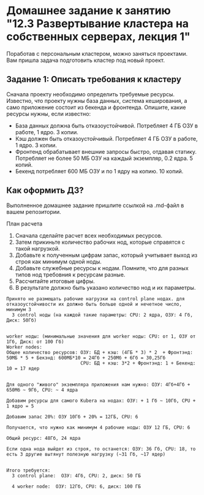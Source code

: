 # Домашнее задание к занятию "12.3 Развертывание кластера на собственных серверах, лекция 1"
Поработав с персональным кластером, можно заняться проектами. Вам пришла задача подготовить кластер под новый проект.

## Задание 1: Описать требования к кластеру
Сначала проекту необходимо определить требуемые ресурсы. Известно, что проекту нужны база данных, система кеширования, а само приложение состоит из бекенда и фронтенда. Опишите, какие ресурсы нужны, если известно:

* База данных должна быть отказоустойчивой. Потребляет 4 ГБ ОЗУ в работе, 1 ядро. 3 копии.
* Кэш должен быть отказоустойчивый. Потребляет 4 ГБ ОЗУ в работе, 1 ядро. 3 копии.
* Фронтенд обрабатывает внешние запросы быстро, отдавая статику. Потребляет не более 50 МБ ОЗУ на каждый экземпляр, 0.2 ядра. 5 копий.
* Бекенд потребляет 600 МБ ОЗУ и по 1 ядру на копию. 10 копий.

## Как оформить ДЗ?

Выполненное домашнее задание пришлите ссылкой на .md-файл в вашем репозитории.

План расчета
1. Сначала сделайте расчет всех необходимых ресурсов.
2. Затем прикиньте количество рабочих нод, которые справятся с такой нагрузкой.
3. Добавьте к полученным цифрам запас, который учитывает выход из строя как минимум одной ноды.
4. Добавьте служебные ресурсы к нодам. Помните, что для разных типов нод требовния к ресурсам разные.
5. Рассчитайте итоговые цифры.
6. В результате должно быть указано количество нод и их параметры.

```
Принято не размещать рабочие нагрузки на control plane нодах. для отказоустойчивости их должно быть больше одной и нечетное число, минимум 3
  3 control ноды (на каждой такие параметры: CPU: 2 ядра, ОЗУ: 4 Гб, Диск: 50Гб)


worker ноды: (минимальные значения для worker ноды: CPU: от 1, ОЗУ от 1Гб, Диск: от 100 Гб)
Worker nodes:
Общее количество ресурсов: ОЗУ: БД + кэш: (4ГБ * 3) * 2  + Фронтэнд: 50МБ * 5 + Бекэнд: 600МБ*10 = 24Гб + 250Мб + 6Гб = 30,25Гб
                           CPU: БД + кэш: 3*2 + Фронтэнд: 1 + Бекенд: 10 = 17 ядер


Для одного "живого" экземпляра приложения нам нужно: ОЗУ: 4Гб+4Гб + 650Мб ~ 9Гб, CPU: ~ 4 ядра

Добавим ресурсы для самого Kuberа на нодах: ОЗУ: + 1 Гб ~ 10Гб, CPU + 1 ядро = 5 

Добавим запас 20%: ОЗУ 10Гб + 20% = 12ГБ, CPU: 6

Получается, что нужно как минимум 4 рабочие ноды: ОЗУ 12 ГБ, CPU: 6 

Общий ресурс: 48Гб, 24 ядра

Если одна нода выйдет из строя, то останется: ОЗУ: 36 Гб, CPU: 18, то есть 3 другие вытянут полезную нагрузку (~31 Гб, ~17 ядер)


Итого требуется: 
  3 control plane:  ОЗУ: 4Гб, CPU: 2, диск: 50 ГБ

  4 worker node:  ОЗУ: 12Гб, CPU: 6, диск: 100 ГБ
